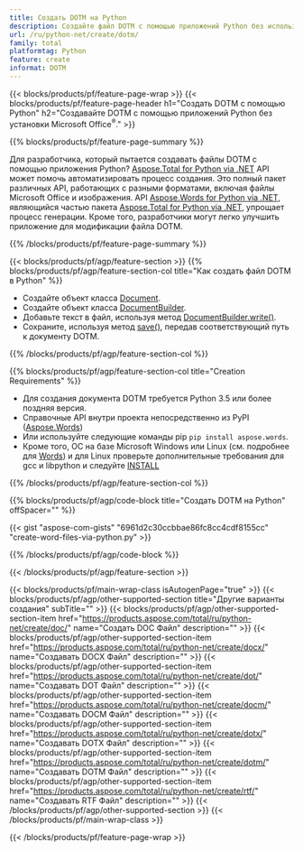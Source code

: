 ```yaml
---
title: Создать DOTM на Python
description: Создайте файл DOTM с помощью приложений Python без использования Microsoft Word. 
url: /ru/python-net/create/dotm/
family: total
platformtag: Python
feature: create
informat: DOTM
---
```

{{< blocks/products/pf/feature-page-wrap >}}
{{< blocks/products/pf/feature-page-header h1="Создать DOTM с помощью Python" h2="Создавайте DOTM с помощью приложений Python без установки Microsoft Office<sup>&reg;</sup>." >}}

{{% blocks/products/pf/feature-page-summary %}}

Для разработчика, который пытается создавать файлы DOTM с помощью приложения Python? [Aspose.Total for Python via .NET](https://products.aspose.com/total/python-net/) API может помочь автоматизировать процесс создания. Это полный пакет различных API, работающих с разными форматами, включая файлы Microsoft Office и изображения. API [Aspose.Words for Python via .NET](https://products.aspose.com/words/python-net/), являющийся частью пакета [Aspose.Total for Python via .NET](https://products.aspose.com/total/python-net/), упрощает процесс генерации. Кроме того, разработчики могут легко улучшить приложение для модификации файла DOTM. 

{{% /blocks/products/pf/feature-page-summary %}}

{{< blocks/products/pf/agp/feature-section >}}
{{% blocks/products/pf/agp/feature-section-col title="Как создать файл DOTM в Python" %}}

- Создайте объект класса [Document](https://reference.aspose.com/words/python-net/aspose.words/document/).
- Создайте объект класса [DocumentBuilder](https://reference.aspose.com/words/python-net/aspose.words/documentbuilder/).
- Добавьте текст в файл, используя метод [DocumentBuilder.write()](https://reference.aspose.com/words/python-net/aspose.words/documentbuilder/write/).
- Сохраните, используя метод [save()](https://reference.aspose.com/words/python-net/aspose.words/document/save/), передав соответствующий путь к документу DOTM.

{{% /blocks/products/pf/agp/feature-section-col %}}

{{% blocks/products/pf/agp/feature-section-col title="Creation Requirements" %}}

- Для создания документа DOTM требуется Python 3.5 или более поздняя версия.
- Справочные API внутри проекта непосредственно из PyPI ([Aspose.Words](https://pypi.org/project/aspose-words/)) 
- Или используйте следующие команды pip ```pip install aspose.words```. 
- Кроме того, ОС на базе Microsoft Windows или Linux (см. подробнее для [Words](https://docs.aspose.com/words/python-net/system-requirements/)) и для Linux проверьте дополнительные требования для gcc и libpython и следуйте [INSTALL](https://docs.aspose.com/words/python-net/installation/) 

{{% /blocks/products/pf/agp/feature-section-col %}}

{{% blocks/products/pf/agp/code-block title="Создать DOTM на Python" offSpacer="" %}}

{{< gist "aspose-com-gists" "6961d2c30ccbbae86fc8cc4cdf8155cc" "create-word-files-via-python.py" >}}

{{% /blocks/products/pf/agp/code-block %}}

{{< /blocks/products/pf/agp/feature-section >}}

{{< blocks/products/pf/main-wrap-class isAutogenPage="true" >}}
{{< blocks/products/pf/agp/other-supported-section title="Другие варианты создания" subTitle="" >}}
{{< blocks/products/pf/agp/other-supported-section-item href="https://products.aspose.com/total/ru/python-net/create/doc/" name="Создать DOC Файл" description="" >}}
{{< blocks/products/pf/agp/other-supported-section-item href="https://products.aspose.com/total/ru/python-net/create/docx/" name="Создавать DOCX Файл" description="" >}}
{{< blocks/products/pf/agp/other-supported-section-item href="https://products.aspose.com/total/ru/python-net/create/dot/" name="Создавать DOT Файл" description="" >}}
{{< blocks/products/pf/agp/other-supported-section-item href="https://products.aspose.com/total/ru/python-net/create/docm/" name="Создавать DOCM Файл" description="" >}}
{{< blocks/products/pf/agp/other-supported-section-item href="https://products.aspose.com/total/ru/python-net/create/dotx/" name="Создавать DOTX Файл" description="" >}}
{{< blocks/products/pf/agp/other-supported-section-item href="https://products.aspose.com/total/ru/python-net/create/dotm/" name="Создавать DOTM Файл" description="" >}}
{{< blocks/products/pf/agp/other-supported-section-item href="https://products.aspose.com/total/ru/python-net/create/rtf/" name="Создавать RTF Файл" description="" >}}
{{< /blocks/products/pf/agp/other-supported-section >}}
{{< /blocks/products/pf/main-wrap-class >}}

{{< /blocks/products/pf/feature-page-wrap >}}